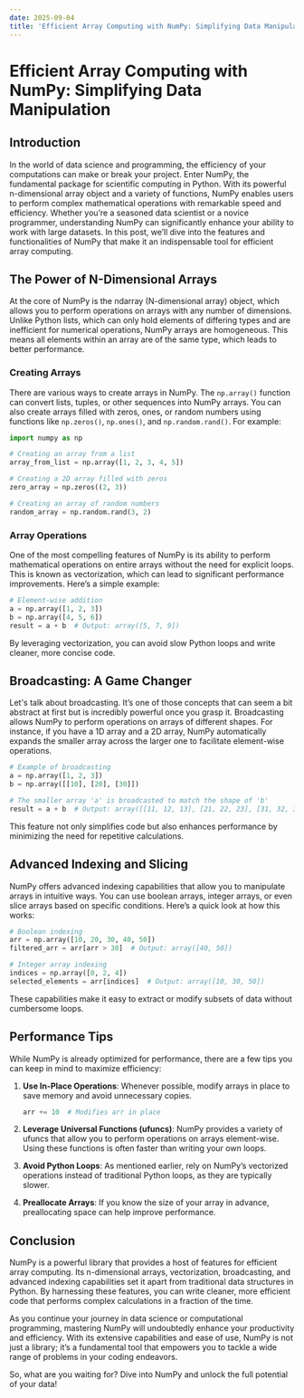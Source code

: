 ```yaml
---
date: 2025-09-04
title: 'Efficient Array Computing with NumPy: Simplifying Data Manipulation'
---
```


# Efficient Array Computing with NumPy: Simplifying Data Manipulation

## Introduction

In the world of data science and programming, the efficiency of your computations can make or break your project. Enter NumPy, the fundamental package for scientific computing in Python. With its powerful n-dimensional array object and a variety of functions, NumPy enables users to perform complex mathematical operations with remarkable speed and efficiency. Whether you’re a seasoned data scientist or a novice programmer, understanding NumPy can significantly enhance your ability to work with large datasets. In this post, we’ll dive into the features and functionalities of NumPy that make it an indispensable tool for efficient array computing.

<!-- more -->
## The Power of N-Dimensional Arrays

At the core of NumPy is the ndarray (N-dimensional array) object, which allows you to perform operations on arrays with any number of dimensions. Unlike Python lists, which can only hold elements of differing types and are inefficient for numerical operations, NumPy arrays are homogeneous. This means all elements within an array are of the same type, which leads to better performance.

### Creating Arrays

There are various ways to create arrays in NumPy. The `np.array()` function can convert lists, tuples, or other sequences into NumPy arrays. You can also create arrays filled with zeros, ones, or random numbers using functions like `np.zeros()`, `np.ones()`, and `np.random.rand()`. For example:

```python
import numpy as np

# Creating an array from a list
array_from_list = np.array([1, 2, 3, 4, 5])

# Creating a 2D array filled with zeros
zero_array = np.zeros((2, 3))

# Creating an array of random numbers
random_array = np.random.rand(3, 2)
```

### Array Operations

One of the most compelling features of NumPy is its ability to perform mathematical operations on entire arrays without the need for explicit loops. This is known as vectorization, which can lead to significant performance improvements. Here’s a simple example:

```python
# Element-wise addition
a = np.array([1, 2, 3])
b = np.array([4, 5, 6])
result = a + b  # Output: array([5, 7, 9])
```

By leveraging vectorization, you can avoid slow Python loops and write cleaner, more concise code.

## Broadcasting: A Game Changer

Let's talk about broadcasting. It’s one of those concepts that can seem a bit abstract at first but is incredibly powerful once you grasp it. Broadcasting allows NumPy to perform operations on arrays of different shapes. For instance, if you have a 1D array and a 2D array, NumPy automatically expands the smaller array across the larger one to facilitate element-wise operations.

```python
# Example of broadcasting
a = np.array([1, 2, 3])
b = np.array([[10], [20], [30]])

# The smaller array 'a' is broadcasted to match the shape of 'b'
result = a + b  # Output: array([[11, 12, 13], [21, 22, 23], [31, 32, 33]])
```

This feature not only simplifies code but also enhances performance by minimizing the need for repetitive calculations.

## Advanced Indexing and Slicing

NumPy offers advanced indexing capabilities that allow you to manipulate arrays in intuitive ways. You can use boolean arrays, integer arrays, or even slice arrays based on specific conditions. Here’s a quick look at how this works:

```python
# Boolean indexing
arr = np.array([10, 20, 30, 40, 50])
filtered_arr = arr[arr > 30]  # Output: array([40, 50])

# Integer array indexing
indices = np.array([0, 2, 4])
selected_elements = arr[indices]  # Output: array([10, 30, 50])
```

These capabilities make it easy to extract or modify subsets of data without cumbersome loops.

## Performance Tips

While NumPy is already optimized for performance, there are a few tips you can keep in mind to maximize efficiency:

1. **Use In-Place Operations**: Whenever possible, modify arrays in place to save memory and avoid unnecessary copies.
   
   ```python
   arr += 10  # Modifies arr in place
   ```

2. **Leverage Universal Functions (ufuncs)**: NumPy provides a variety of ufuncs that allow you to perform operations on arrays element-wise. Using these functions is often faster than writing your own loops.

3. **Avoid Python Loops**: As mentioned earlier, rely on NumPy’s vectorized operations instead of traditional Python loops, as they are typically slower.

4. **Preallocate Arrays**: If you know the size of your array in advance, preallocating space can help improve performance.

## Conclusion

NumPy is a powerful library that provides a host of features for efficient array computing. Its n-dimensional arrays, vectorization, broadcasting, and advanced indexing capabilities set it apart from traditional data structures in Python. By harnessing these features, you can write cleaner, more efficient code that performs complex calculations in a fraction of the time.

As you continue your journey in data science or computational programming, mastering NumPy will undoubtedly enhance your productivity and efficiency. With its extensive capabilities and ease of use, NumPy is not just a library; it’s a fundamental tool that empowers you to tackle a wide range of problems in your coding endeavors.

So, what are you waiting for? Dive into NumPy and unlock the full potential of your data!
